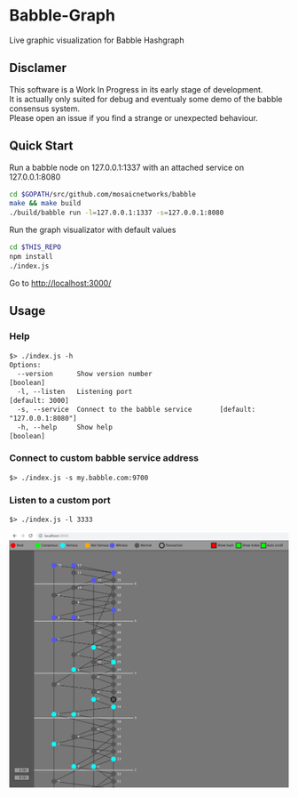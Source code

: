 # Babble-Graph
Live graphic visualization for Babble Hashgraph

## Disclamer

This software is a Work In Progress in its early stage of development.  
It is actually only suited for debug and eventualy some demo of the babble consensus system.  
Please open an issue if you find a strange or unexpected behaviour.

## Quick Start

Run a babble node on 127.0.0.1:1337 with an attached service on 127.0.0.1:8080

```bash
cd $GOPATH/src/github.com/mosaicnetworks/babble
make && make build
./build/babble run -l=127.0.0.1:1337 -s=127.0.0.1:8080
```

Run the graph visualizator with default values

```bash
cd $THIS_REPO
npm install
./index.js
```

Go to [http://localhost:3000/](http://localhost:3000/)

## Usage

### Help

```
$> ./index.js -h
Options:
  --version      Show version number                                   [boolean]
  -l, --listen   Listening port                                  [default: 3000]
  -s, --service  Connect to the babble service       [default: "127.0.0.1:8080"]
  -h, --help     Show help                                             [boolean]
```

### Connect to custom babble service address

```
$> ./index.js -s my.babble.com:9700
```

### Listen to a custom port

```
$> ./index.js -l 3333
```

![demo.jpg](https://github.com/mosaicnetworks/babble-graph/raw/master/_media/demo.jpg)
